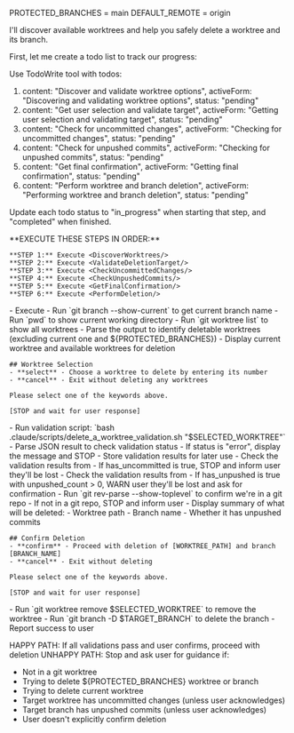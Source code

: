 PROTECTED_BRANCHES = main
DEFAULT_REMOTE = origin

I'll discover available worktrees and help you safely delete a worktree and its branch.

First, let me create a todo list to track our progress:

Use TodoWrite tool with todos:
1. content: "Discover and validate worktree options", activeForm: "Discovering and validating worktree options", status: "pending"
2. content: "Get user selection and validate target", activeForm: "Getting user selection and validating target", status: "pending"
3. content: "Check for uncommitted changes", activeForm: "Checking for uncommitted changes", status: "pending"
4. content: "Check for unpushed commits", activeForm: "Checking for unpushed commits", status: "pending"
5. content: "Get final confirmation", activeForm: "Getting final confirmation", status: "pending"
6. content: "Perform worktree and branch deletion", activeForm: "Performing worktree and branch deletion", status: "pending"

Update each todo status to "in_progress" when starting that step, and "completed" when finished.

<ExecutionSteps>
    **EXECUTE THESE STEPS IN ORDER:**

    **STEP 1:** Execute <DiscoverWorktrees/>
    **STEP 2:** Execute <ValidateDeletionTarget/>
    **STEP 3:** Execute <CheckUncommittedChanges/>
    **STEP 4:** Execute <CheckUnpushedCommits/>
    **STEP 5:** Execute <GetFinalConfirmation/>
    **STEP 6:** Execute <PerformDeletion/>
</ExecutionSteps>

<DiscoverWorktrees>
    - Execute <VerifyGitRepository/>
    - Run `git branch --show-current` to get current branch name
    - Run `pwd` to show current working directory
    - Run `git worktree list` to show all worktrees
    - Parse the output to identify deletable worktrees (excluding current one and ${PROTECTED_BRANCHES})
    - Display current worktree and available worktrees for deletion

    ## Worktree Selection
    - **select** - Choose a worktree to delete by entering its number
    - **cancel** - Exit without deleting any worktrees

    Please select one of the keywords above.

    [STOP and wait for user response]
</DiscoverWorktrees>

<ValidateDeletionTarget>
    - Run validation script: `bash .claude/scripts/delete_a_worktree_validation.sh "$SELECTED_WORKTREE"`
    - Parse JSON result to check validation status
    - If status is "error", display the message and STOP
    - Store validation results for later use
</ValidateDeletionTarget>

<CheckUncommittedChanges>
    - Check the validation results from <ValidateDeletionTarget/>
    - If has_uncommitted is true, STOP and inform user they'll be lost
</CheckUncommittedChanges>

<CheckUnpushedCommits>
    - Check the validation results from <ValidateDeletionTarget/>
    - If has_unpushed is true with unpushed_count > 0, WARN user they'll be lost and ask for confirmation
</CheckUnpushedCommits>

<VerifyGitRepository>
    - Run `git rev-parse --show-toplevel` to confirm we're in a git repo
    - If not in a git repo, STOP and inform user
</VerifyGitRepository>

<GetFinalConfirmation>
    - Display summary of what will be deleted:
      - Worktree path
      - Branch name
      - Whether it has unpushed commits

    ## Confirm Deletion
    - **confirm** - Proceed with deletion of [WORKTREE_PATH] and branch [BRANCH_NAME]
    - **cancel** - Exit without deleting

    Please select one of the keywords above.

    [STOP and wait for user response]
</GetFinalConfirmation>

<PerformDeletion>
    - Run `git worktree remove $SELECTED_WORKTREE` to remove the worktree
    - Run `git branch -D $TARGET_BRANCH` to delete the branch
    - Report success to user
</PerformDeletion>

HAPPY PATH: If all validations pass and user confirms, proceed with deletion
UNHAPPY PATH: Stop and ask user for guidance if:
- Not in a git worktree
- Trying to delete ${PROTECTED_BRANCHES} worktree or branch
- Trying to delete current worktree
- Target worktree has uncommitted changes (unless user acknowledges)
- Target branch has unpushed commits (unless user acknowledges)
- User doesn't explicitly confirm deletion